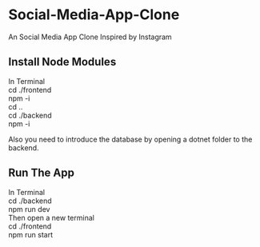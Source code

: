 # Social-Media-App-Clone
 An Social Media App Clone Inspired by Instagram


## Install Node Modules
In Terminal <br />
cd ./frontend <br />
npm -i <br />
cd .. <br />
cd ./backend <br />
npm -i <br />

Also you need to introduce the database by opening a dotnet folder to the backend.

## Run The App
In Terminal <br />
cd ./backend <br />
npm run dev <br />
Then open a new terminal <br />
cd ./frontend <br />
npm run start <br />
